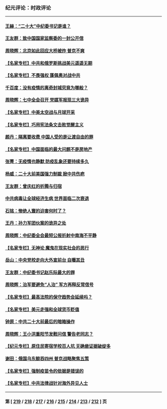 ### 纪元评论：时政评论
---
#### [王赫：“二十大”中纪委书记是谁？](../../pages/nsc1025/n13842702.md) 
#### [王友群：致中国国家监察委的一封公开信](../../pages/nsc1025/n13842611.md) 
#### [周晓辉：北京如此回应大桥被炸 普京不爽](../../pages/nsc1025/n13842594.md) 
#### [【名家专栏】中共和俄罗斯挑战美元遥遥无期](../../pages/nsc1025/n13842459.md) 
#### [【名家专栏】不畏强权 蓬佩奥对战中共](../../pages/nsc1025/n13842460.md) 
#### [千百度：没有疫情的离奇封城究竟为哪般？](../../pages/nsc1025/n13842170.md) 
#### [周晓辉：七中全会召开 党媒军报现三大诡异](../../pages/nsc1025/n13841955.md) 
#### [【名家专栏】中美太空战与月球开采](../../pages/nsc1025/n13841824.md) 
#### [【名家专栏】巧用宪法条文击败觉醒主义](../../pages/nsc1025/n13841826.md) 
#### [颜丹：隔离要收费 中国人受的是让渡自由的罪](../../pages/nsc1025/n13841952.md) 
#### [【名家专栏】中国面临的最大问题不是房地产](../../pages/nsc1025/n13841817.md) 
#### [张菁：无疫情也静默 防疫乱象还要持续多久](../../pages/nsc1025/n13841934.md) 
#### [杨威：二十大前美国强力制裁 掀中共伤疤](../../pages/nsc1025/n13841651.md) 
#### [王友群：曾庆红的折腾与归宿](../../pages/nsc1025/n13841525.md) 
#### [中共病毒让全球经济生病 世界面临二次衰退](../../pages/nsc1025/n13841569.md) 
#### [石铭：惨绝人寰的迫害何时了？](../../pages/nsc1025/n13841549.md) 
#### [王丹：孙力军团伙案的诡异之处](../../pages/nsc1025/n13841543.md) 
#### [周晓辉：中纪委全会最短公报折射中南海不平静](../../pages/nsc1025/n13841505.md) 
#### [【名家专栏】无神论 魔鬼在现实社会的恶行](../../pages/nsc1025/n13841384.md) 
#### [岳山：中央党校走向大外宣前台 自曝其丑](../../pages/nsc1025/n13840938.md) 
#### [王友群：中纪委书记赵乐际最大的罪](../../pages/nsc1025/n13841011.md) 
#### [周晓辉：治军要避免“人治” 军方再释反常信号](../../pages/nsc1025/n13841052.md) 
#### [【名家专栏】最高法院的保守趋势会延续吗？](../../pages/nsc1025/n13840909.md) 
#### [【名家专栏】美元走强和全球货币贬值](../../pages/nsc1025/n13840913.md) 
#### [钟原：中共二十大前最后的暗箱操作](../../pages/nsc1025/n13840408.md) 
#### [周晓辉：王小洪重阳节发慰问信 警告老同志？](../../pages/nsc1025/n13840327.md) 
#### [【纪元专栏】原住民寄宿学校百人坑 无确凿证据破绽多](../../pages/nsc1025/n13840386.md) 
#### [谢田：俄国乌东鲸吞四州 普京战略聚焦五策](../../pages/nsc1025/n13840302.md) 
#### [【名家专栏】强制疫苗令的依据是错误的](../../pages/nsc1025/n13839480.md) 
#### [【名家专栏】中共法律战针对海外异见人士](../../pages/nsc1025/n13839479.md) 

---
#### 第 [ [219](./219.md) / [218](./218.md) / [217](./217.md) / [216](./216.md) / [215](./215.md) / [214](./214.md) / [213](./213.md) / [212](./212.md) ] 页
